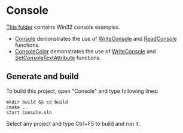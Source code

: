 
# Console

[This folder](.) contains Win32 console examples.

* [Console](Console/README.md) demonstrates the use of [WriteConsole](https://learn.microsoft.com/windows/console/writeconsole) and [ReadConsole](https://learn.microsoft.com/windows/console/readconsole) functions.
* [ConsoleColor](ConsoleColor/README.md) demonstrates the use of [WriteConsole](https://learn.microsoft.com/windows/console/writeconsole) and [SetConsoleTextAttribute](https://learn.microsoft.com/windows/console/setconsoletextattribute) functions.

## Generate and build

To build this project, open "Console" and type following lines:

``` shell
mkdir build && cd build
cmake .. 
start Console.sln
```

Select any project and type Ctrl+F5 to build and run it.
